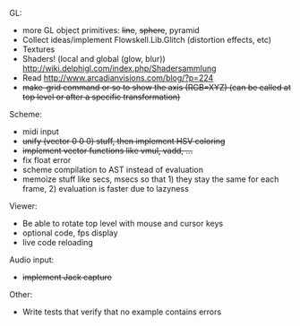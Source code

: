 GL:

 * more GL object primitives: ~~line~~, ~~sphere~~, pyramid
 * Collect ideas/implement Flowskell.Lib.Glitch (distortion effects, etc)
 * Textures
 * Shaders! (local and global (glow, blur)) http://wiki.delphigl.com/index.php/Shadersammlung
 * Read http://www.arcadianvisions.com/blog/?p=224
 * ~~make-grid command or so to show the axis (RGB=XYZ) (can be called at top level or after a specific transformation)~~

Scheme:

 * midi input
 * ~~unify (vector 0 0 0) stuff, then implement HSV coloring~~
 * ~~implement vector functions like vmul, vadd, ...~~
 * fix float error
 * scheme compilation to AST instead of evaluation
 * memoize stuff like secs, msecs so that 1) they stay the same for each frame, 2) evaluation is faster due to lazyness

Viewer:

 * Be able to rotate top level with mouse and cursor keys
 * optional code, fps display
 * live code reloading

Audio input:
 * ~~implement Jack capture~~

Other:
 * Write tests that verify that no example contains errors
